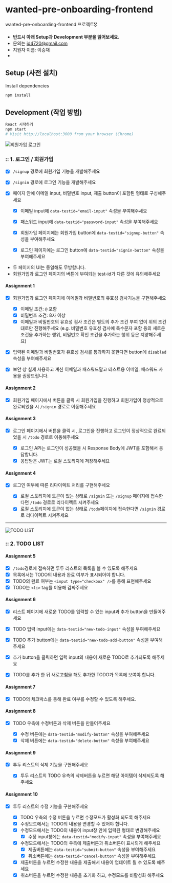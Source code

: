 # wanted-pre-onboarding-frontend

wanted-pre-onboarding-frontend 프로젝트🎖

- **반드시 아래 Setup과 Development 부분을 읽어보세요.**
- 문의는 id4720@gmail.com
- 지원자 이름: 이승채
-
## Setup (사전 설치)

Install dependencies

```sh
npm install
```

## Development (작업 방법)

```sh
React 시작하기
npm start
# Visit http://localhost:3000 from your browser (Chrome)
```

![회원가입 로그인](gif/ezgif.com-video-to-gif.gif)

### :: 1. 로그인 / 회원가입

- [X] `/signup` 경로에 회원가입 기능을 개발해주세요
- [X] `/signin` 경로에 로그인 기능을 개발해주세요
- [X] 페이지 안에 이메일 input, 비밀번호 input, 제출 button이 포함된 형태로 구성해주세요

  - [X] 이메일 input에 `data-testid="email-input"` 속성을 부여해주세요
  - [X] 패스워드 input에 `data-testid="password-input"` 속성을 부여해주세요
  - [X] 회원가입 페이지에는 회원가입 button에 `data-testid="signup-button"` 속성을 부여해주세요
  - [X] 로그인 페이지에는 로그인 button에 `data-testid="signin-button"` 속성을 부여해주세요


- 두 페이지의 UI는 동일해도 무방합니다.
- 회원가입과 로그인 페이지의 버튼에 부여되는 test-id가 다른 것에 유의해주세요

#### Assignment 1

- [X] 회원가입과 로그인 페이지에 이메일과 비밀번호의 유효성 검사기능을 구현해주세요

  - [X] 이메일 조건: `@` 포함
  - [X] 비밀번호 조건: 8자 이상
  - [X] 이메일과 비밀번호의 유효성 검사 조건은 별도의 추가 조건 부여 없이 위의 조건대로만 진행해주세요 (e.g. 비밀번호 유효성 검사에 특수문자 포함 등의 새로운 조건을 추가하는 행위, 비밀번호 확인 조건을 추가하는 행위 등은 지양해주세요)

- [X] 입력된 이메일과 비밀번호가 유효성 검사를 통과하지 못한다면 button에 `disabled` 속성을 부여해주세요
- [X] 보안 상 실제 사용하고 계신 이메일과 패스워드말고 테스트용 이메일, 패스워드 사용을 권장드립니다.

#### Assignment 2

- [X] 회원가입 페이지에서 버튼을 클릭 시 회원가입을 진행하고 회원가입이 정상적으로 완료되었을 시 `/signin` 경로로 이동해주세요

#### Assignment 3

- [X] 로그인 페이지에서 버튼을 클릭 시, 로그인을 진행하고 로그인이 정상적으로 완료되었을 시 `/todo` 경로로 이동해주세요

  - [X] 로그인 API는 로그인이 성공했을 시 Response Body에 JWT를 포함해서 응답합니다.
  - [X] 응답받은 JWT는 로컬 스토리지에 저장해주세요

#### Assignment 4

- [X] 로그인 여부에 따른 리다이렉트 처리를 구현해주세요

  - [X] 로컬 스토리지에 토큰이 있는 상태로 `/signin` 또는 `/signup` 페이지에 접속한다면 `/todo` 경로로 리다이렉트 시켜주세요
  - [X] 로컬 스토리지에 토큰이 없는 상태로 `/todo`페이지에 접속한다면 `/signin` 경로로 리다이렉트 시켜주세요

---

![TODO LIST](gif/ezgif.com-video-to-gif%20(1).gif)

### :: 2. TODO LIST

#### Assignment 5

- [X] `/todo`경로에 접속하면 투두 리스트의 목록을 볼 수 있도록 해주세요
- [X] 목록에서는 TODO의 내용과 완료 여부가 표시되어야 합니다.
- [X] TODO의 완료 여부는 `<input type="checkbox" />`를 통해 표현해주세요
- [X] TODO는 `<li>` tag를 이용해 감싸주세요

#### Assignment 6

- [X] 리스트 페이지에 새로운 TODO를 입력할 수 있는 input과 추가 button을 만들어주세요

- [X] TODO 입력 input에는 `data-testid="new-todo-input"` 속성을 부여해주세요
- [X] TODO 추가 button에는 `data-testid="new-todo-add-button"` 속성을 부여해주세요
- [X] 추가 button을 클릭하면 입력 input의 내용이 새로운 TODO로 추가되도록 해주세요
- [X] TODO를 추가 한 뒤 새로고침을 해도 추가한 TODO가 목록에 보여야 합니다.

#### Assignment 7

- [X] TODO의 체크박스를 통해 완료 여부를 수정할 수 있도록 해주세요.

#### Assignment 8

- [X] TODO 우측에 수정버튼과 삭제 버튼을 만들어주세요

  - [X] 수정 버튼에는 `data-testid="modify-button"` 속성을 부여해주세요
  - [X] 삭제 버튼에는 `data-testid="delete-button"` 속성을 부여해주세요

#### Assignment 9

- [X] 투두 리스트의 삭제 기능을 구현해주세요

  - [X] 투두 리스트의 TODO 우측의 삭제버튼을 누르면 해당 아이템이 삭제되도록 해주세요

#### Assignment 10

- [X] 투두 리스트의 수정 기능을 구현해주세요

  - [X] TODO 우측의 수정 버튼을 누르면 수정모드가 활성화 되도록 해주세요
  - [X] 수정모드에서는 TODO의 내용을 변경할 수 있어야 합니다.
  - [X] 수정모드에서는 TODO의 내용이 input창 안에 입력된 형태로 변경해주세요
    - [X] 수정 input창에는 `data-testid="modify-input"` 속성을 부여해주세요
  - [X] 수정모드에서는 TODO의 우측에 제출버튼과 취소버튼이 표시되게 해주세요
    - [X] 제출버튼에는 `data-testid="submit-button"` 속성을 부여해주세요
    - [X] 취소버튼에는 `data-testid="cancel-button"` 속성을 부여해주세요
  - [X] 제출버튼을 누르면 수정한 내용을 제출해서 내용이 업데이트 될 수 있도록 해주세요
  - [X] 취소버튼을 누르면 수정한 내용을 초기화 하고, 수정모드를 비활성화 해주세요
